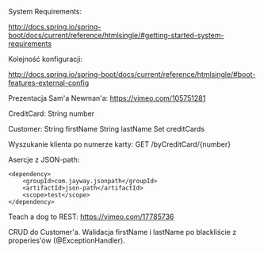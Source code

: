 System Requirements:

http://docs.spring.io/spring-boot/docs/current/reference/htmlsingle/#getting-started-system-requirements

Kolejność konfiguracji:

http://docs.spring.io/spring-boot/docs/current/reference/htmlsingle/#boot-features-external-config

Prezentacja Sam'a Newman'a:
https://vimeo.com/105751281


CreditCard:
 String number

Customer:
 String firstName
 String lastName
 Set<CreditCard> creditCards

Wyszukanie klienta po numerze karty:
GET /byCreditCard/{number}


Asercje z JSON-path:

```
<dependency>
    <groupId>com.jayway.jsonpath</groupId>
    <artifactId>json-path</artifactId>
    <scope>test</scope>
</dependency>
```

Teach a dog to REST:
https://vimeo.com/17785736


CRUD do Customer'a.
Walidacja firstName i lastName po blackliście z properies'ów (@ExceptionHandler).
